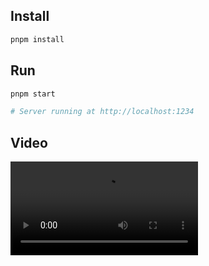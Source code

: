 ## Install

```sh
pnpm install
```

## Run

```sh
pnpm start

# Server running at http://localhost:1234
```

## Video

![demo](./task-1.mov)
